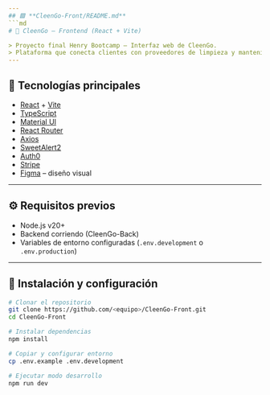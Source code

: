 ```yaml
---
## 🟩 **CleenGo-Front/README.md**
```md
# 💚 CleenGo – Frontend (React + Vite)

> Proyecto final Henry Bootcamp – Interfaz web de CleenGo.  
> Plataforma que conecta clientes con proveedores de limpieza y mantenimiento.
---
```


## 🚀 Tecnologías principales

- [React](https://react.dev/) + [Vite](https://vitejs.dev/)
- [TypeScript](https://www.typescriptlang.org/)
- [Material UI](https://mui.com/)
- [React Router](https://reactrouter.com/)
- [Axios](https://axios-http.com/)
- [SweetAlert2](https://sweetalert2.github.io/)
- [Auth0](https://auth0.com/)
- [Stripe](https://stripe.com/)
- [Figma](https://www.figma.com/) – diseño visual

---

## ⚙️ Requisitos previos

- Node.js v20+
- Backend corriendo (CleenGo-Back)
- Variables de entorno configuradas (`.env.development` o `.env.production`)

---

## 🔧 Instalación y configuración

```bash
# Clonar el repositorio
git clone https://github.com/<equipo>/CleenGo-Front.git
cd CleenGo-Front

# Instalar dependencias
npm install

# Copiar y configurar entorno
cp .env.example .env.development

# Ejecutar modo desarrollo
npm run dev
```

